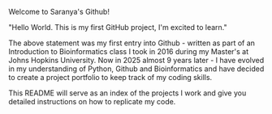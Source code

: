 Welcome to Saranya's Github!

"Hello World. This is my first GitHub project, I'm excited to learn." 

The above statement was my first entry into Github - written as part of an Introduction to Bioinformatics class I took in 2016 during my Master's at Johns Hopkins University. Now in 2025 almost 9 years later - I have evolved in my understanding of Python, Github and Bioinformatics and have decided to create a project portfolio to keep track of my coding skills. 

This README will serve as an index of the projects I work and give you detailed instructions on how to replicate my code.
